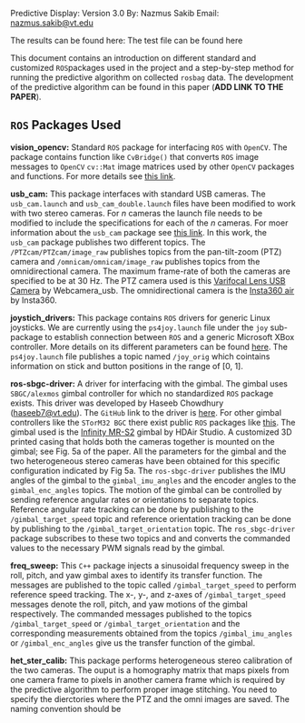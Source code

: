 Predictive Display: Version 3.0
By: Nazmus Sakib
Email: nazmus.sakib@vt.edu

The results can be found here:
The test file can be found here

This document contains an introduction on different standard and customized `ROS`packages used in the project and a step-by-step method for running the predictive algorithm on collected `rosbag` data. The development of the predictive algorithm can be found in this paper (**ADD LINK TO THE PAPER**).

## `ROS` Packages Used
**vision_opencv:** Standard `ROS` package for interfacing `ROS` with `OpenCV`. The package contains function like `CvBridge()` that converts `ROS` image messages to `OpenCV` `cv::Mat` image matrices used by other `OpenCV` packages and functions. For more details see [this link](http://wiki.ros.org/vision_opencv). 

**usb_cam:** This package interfaces with standard USB cameras. The `usb_cam.launch` and `usb_cam_double.launch` files have been modified to work with two stereo cameras. For *n* cameras the launch file needs to be modified to include the specifications for each of the *n* cameras. For moer information about the `usb_cam` package see [this link](http://wiki.ros.org/usb_cam). In this work, the `usb_cam` package publishes two different topics. The `/PTZcam/PTZcam/image_raw` publishes topics from the pan-tilt-zoom (PTZ) camera and `/omnicam/omnicam/image_raw` publishes topics from the omnidirectional camera. The maximum frame-rate of both the cameras are specified to be at $30~\text{Hz}$. The PTZ camera used is this [Varifocal Lens USB Camera](https://www.amazon.com/Webcamera-usb-Varifocal-1920X1080-Adjustable/dp/B07N1C55CH/ref=sr_1_4?dchild=1&keywords=camera%2Busb%2Blong%2Bfocus&qid=1596408361&sr=8-4&th=1) by Webcamera_usb. The omnidirectional camera is the [Insta360 air](https://www.insta360.com/product/insta360-air/#air_top) by Insta360.

**joystich_drivers:** This package contains `ROS` drivers for generic Linux joysticks. We are currently using the `ps4joy.launch` file under the `joy` sub-package to establish connection between `ROS` and a generic Microsoft XBox controller. More details on its different parameters can be found [here](http://wiki.ros.org/joy). The `ps4joy.launch` file publishes a topic named `/joy_orig` which cointains information on stick and button positions in the range of $[0,~1]$.

**ros-sbgc-driver:** A driver for interfacing with the gimbal. The gimbal uses `SBGC/alexmos` gimbal controller for which no standardized `ROS` package exists. This driver was developed by Haseeb Chowdhury (haseeb7@vt.edu). The `GitHub` link to the driver is [here](https://github.com/haseeb7/ros-sbgc-driver). For other gimbal controllers like the `STorM32 BGC` there exist public `ROS` packages like [this](https://github.com/olliw42/storm32bgc). The gimbal used is the [Infinity MR-S2](https://hdairstudio.com/wp-content/uploads/2020/03/InfinityMR-S2-User-Manual-V.01.pdf) gimbal by HDAir Studio. A customized 3D printed casing that holds both the cameras together is mounted on the gimbal; see Fig. 5a of the paper. All the parameters for the gimbal and the two heterogeneous stereo cameras have been obtained for this specific configuration indicated by Fig 5a. The `ros-sbgc-driver` publishes the IMU angles of the gimbal to the `gimbal_imu_angles` and the encoder angles to the `gimbal_enc_angles` topics. The motion of the gimbal can be controlled by sending reference angular rates or orientations to separate topics. Reference angular rate tracking can be done by publishing to the `/gimbal_target_speed` topic and reference orientation tracking can be done by publishing to the `/gimbal_target_orientation` topic. The `ros_sbgc-driver` package subscribes to these two topics and and converts the commanded values to the necessary PWM signals read by the gimbal.

**freq_sweep:** This `C++` package injects a sinusoidal frequency sweep in the roll, pitch, and yaw gimbal axes to identify its transfer function. The messages are published to the topic called `/gimbal_target_speed` to perform reference speed tracking. The x-, y-, and z-axes of `/gimbal_target_speed` messages denote the roll, pitch, and yaw motions of the gimbal respectively. The commanded messages published to the topics `/gimbal_target_speed` or `/gimbal_target_orientation` and the corresponding measurements obtained from the topics `/gimbal_imu_angles` or `/gimbal_enc_angles` give us the transfer function of the gimbal.

**het_ster_calib:** This package performs heterogeneous stereo calibration of the two cameras. The ouput is a homography matrix that maps pixels from one camera frame to pixels in another camera frame which is required by the predictive algorithm to perform proper image stitching. You need to specify the dierctories where the PTZ and the omni images are saved. The naming convention should be 

